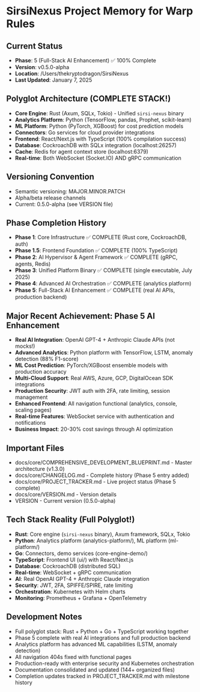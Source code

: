 # SirsiNexus Project Memory for Warp Rules

## Current Status
- **Phase**: 5 (Full-Stack AI Enhancement) ✅ 100% Complete
- **Version**: v0.5.0-alpha
- **Location**: /Users/thekryptodragon/SirsiNexus
- **Last Updated**: January 7, 2025

## Polyglot Architecture (COMPLETE STACK!)
- **Core Engine**: Rust (Axum, SQLx, Tokio) - Unified `sirsi-nexus` binary
- **Analytics Platform**: Python (TensorFlow, pandas, Prophet, scikit-learn)
- **ML Platform**: Python (PyTorch, XGBoost) for cost prediction models
- **Connectors**: Go services for cloud provider integrations
- **Frontend**: React/Next.js with TypeScript (100% compilation success)
- **Database**: CockroachDB with SQLx integration (localhost:26257)
- **Cache**: Redis for agent context store (localhost:6379)
- **Real-time**: Both WebSocket (Socket.IO) AND gRPC communication

## Versioning Convention
- Semantic versioning: MAJOR.MINOR.PATCH
- Alpha/beta release channels
- Current: 0.5.0-alpha (see VERSION file)

## Phase Completion History
- **Phase 1**: Core Infrastructure ✅ COMPLETE (Rust core, CockroachDB, auth)
- **Phase 1.5**: Frontend Foundation ✅ COMPLETE (100% TypeScript)
- **Phase 2**: AI Hypervisor & Agent Framework ✅ COMPLETE (gRPC, agents, Redis)
- **Phase 3**: Unified Platform Binary ✅ COMPLETE (single executable, July 2025)
- **Phase 4**: Advanced AI Orchestration ✅ COMPLETE (analytics platform)
- **Phase 5**: Full-Stack AI Enhancement ✅ COMPLETE (real AI APIs, production backend)

## Major Recent Achievement: Phase 5 AI Enhancement
- **Real AI Integration**: OpenAI GPT-4 + Anthropic Claude APIs (not mocks!)
- **Advanced Analytics**: Python platform with TensorFlow, LSTM, anomaly detection (88% F1-score)
- **ML Cost Prediction**: PyTorch/XGBoost ensemble models with production accuracy
- **Multi-Cloud Support**: Real AWS, Azure, GCP, DigitalOcean SDK integrations
- **Production Security**: JWT auth with 2FA, rate limiting, session management
- **Enhanced Frontend**: All navigation functional (analytics, console, scaling pages)
- **Real-time Features**: WebSocket service with authentication and notifications
- **Business Impact**: 20-30% cost savings through AI optimization

## Important Files
- docs/core/COMPREHENSIVE_DEVELOPMENT_BLUEPRINT.md - Master architecture (v1.3.0)
- docs/core/CHANGELOG.md - Complete history (Phase 5 entry added)
- docs/core/PROJECT_TRACKER.md - Live project status (Phase 5 complete)
- docs/core/VERSION.md - Version details
- VERSION - Current version (0.5.0-alpha)

## Tech Stack Reality (Full Polyglot!)
- **Rust**: Core engine (`sirsi-nexus` binary), Axum framework, SQLx, Tokio
- **Python**: Analytics platform (analytics-platform/), ML platform (ml-platform/)
- **Go**: Connectors, demo services (core-engine-demo/)
- **TypeScript**: Frontend UI (ui/) with React/Next.js
- **Database**: CockroachDB (distributed SQL)
- **Real-time**: WebSocket + gRPC communication
- **AI**: Real OpenAI GPT-4 + Anthropic Claude integration
- **Security**: JWT, 2FA, SPIFFE/SPIRE, rate limiting
- **Orchestration**: Kubernetes with Helm charts
- **Monitoring**: Prometheus + Grafana + OpenTelemetry

## Development Notes
- Full polyglot stack: Rust + Python + Go + TypeScript working together
- Phase 5 complete with real AI integrations and full production backend
- Analytics platform has advanced ML capabilities (LSTM, anomaly detection)
- All navigation 404s fixed with functional pages
- Production-ready with enterprise security and Kubernetes orchestration
- Documentation consolidated and updated (144+ organized files)
- Completion updates tracked in PROJECT_TRACKER.md with milestone history
